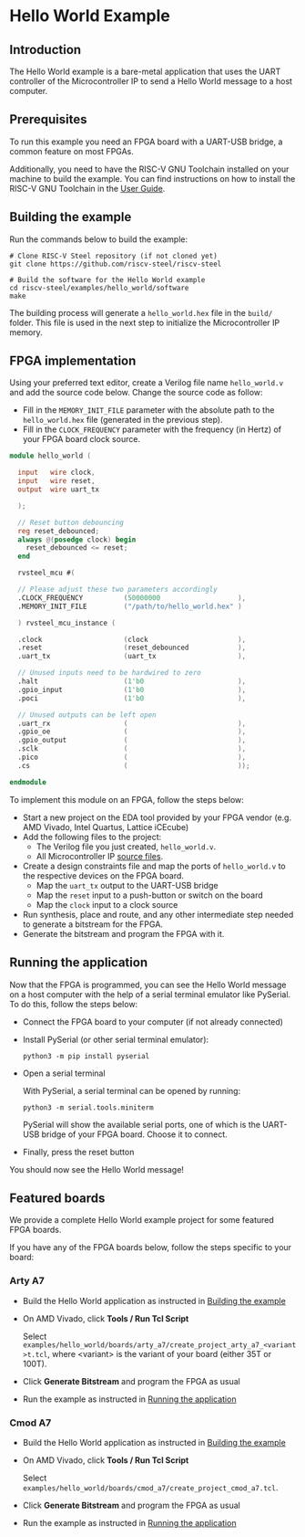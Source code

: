# Hello World Example

## Introduction

The Hello World example is a bare-metal application that uses the UART controller of the Microcontroller IP to send a Hello World message to a host computer.

## Prerequisites

To run this example you need an FPGA board with a UART-USB bridge, a common feature on most FPGAs.

Additionally, you need to have the RISC-V GNU Toolchain installed on your machine to build the example. You can find instructions on how to install the RISC-V GNU Toolchain in the [User Guide](../userguide.md#prerequisites).

## Building the example

Run the commands below to build the example:

```
# Clone RISC-V Steel repository (if not cloned yet)
git clone https://github.com/riscv-steel/riscv-steel

# Build the software for the Hello World example
cd riscv-steel/examples/hello_world/software
make
```

The building process will generate a `hello_world.hex` file in the `build/` folder. This file is used in the next step to initialize the Microcontroller IP memory.

## FPGA implementation

Using your preferred text editor, create a Verilog file name `hello_world.v` and add the source code below. Change the source code as follow:

- Fill in the `MEMORY_INIT_FILE` parameter with the absolute path to the `hello_world.hex` file (generated in the previous step).
- Fill in the `CLOCK_FREQUENCY` parameter with the frequency (in Hertz) of your FPGA board clock source.

```verilog
module hello_world (

  input   wire clock,
  input   wire reset,
  output  wire uart_tx

  );

  // Reset button debouncing
  reg reset_debounced;
  always @(posedge clock) begin
    reset_debounced <= reset;
  end

  rvsteel_mcu #(

  // Please adjust these two parameters accordingly
  .CLOCK_FREQUENCY          (50000000                   ),
  .MEMORY_INIT_FILE         ("/path/to/hello_world.hex" )

  ) rvsteel_mcu_instance (

  .clock                    (clock                      ),
  .reset                    (reset_debounced            ),
  .uart_tx                  (uart_tx                    ),

  // Unused inputs need to be hardwired to zero
  .halt                     (1'b0                       ),
  .gpio_input               (1'b0                       ),
  .poci                     (1'b0                       ),

  // Unused outputs can be left open
  .uart_rx                  (                           ),
  .gpio_oe                  (                           ),
  .gpio_output              (                           ),
  .sclk                     (                           ),
  .pico                     (                           ),  
  .cs                       (                           ));

endmodule
```

To implement this module on an FPGA, follow the steps below:

- Start a new project on the EDA tool provided by your FPGA vendor (e.g. AMD Vivado, Intel Quartus, Lattice iCEcube)
- Add the following files to the project:
    - The Verilog file you just created, `hello_world.v`.
    - All Microcontroller IP [source files](../hardware/mcu.md#source-files).
- Create a design constraints file and map the ports of `hello_world.v` to the respective devices on the FPGA board.
    - Map the `uart_tx` output to the UART-USB bridge
    - Map the `reset` input to a push-button or switch on the board
    - Map the `clock` input to a clock source
- Run synthesis, place and route, and any other intermediate step needed to generate a bitstream for the FPGA.
- Generate the bitstream and program the FPGA with it.

## Running the application

Now that the FPGA is programmed, you can see the Hello World message on a host computer with the help of a serial terminal emulator like PySerial. To do this, follow the steps below:

- Connect the FPGA board to your computer (if not already connected)
- Install PySerial (or other serial terminal emulator):
    
    ```
    python3 -m pip install pyserial
    ```

- Open a serial terminal

    With PySerial, a serial terminal can be opened by running:
    
    ```
    python3 -m serial.tools.miniterm
    ```

    PySerial will show the available serial ports, one of which is the UART-USB bridge of your FPGA board. Choose it to connect.

- Finally, press the reset button

You should now see the Hello World message!

## Featured boards

We provide a complete Hello World example project for some featured FPGA boards.

If you have any of the FPGA boards below, follow the steps specific to your board:

### Arty A7

- Build the Hello World application as instructed in [Building the example](#building-the-example)
- On AMD Vivado, click __Tools / Run Tcl Script__

    Select `examples/hello_world/boards/arty_a7/create_project_arty_a7_<variant>t.tcl`, where &lt;variant&gt; is the variant of your board (either 35T or 100T).

- Click **Generate Bitstream** and program the FPGA as usual
- Run the example as instructed in [Running the application](#running-the-application)

### Cmod A7

- Build the Hello World application as instructed in [Building the example](#building-the-example)
- On AMD Vivado, click __Tools / Run Tcl Script__

    Select `examples/hello_world/boards/cmod_a7/create_project_cmod_a7.tcl`.

- Click **Generate Bitstream** and program the FPGA as usual
- Run the example as instructed in [Running the application](#running-the-application)

</br>
</br>